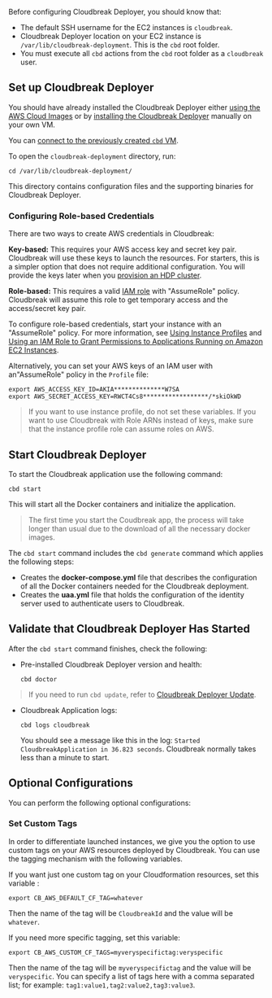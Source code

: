 Before configuring Cloudbreak Deployer, you should know that:

  * The default SSH username for the EC2 instances is `cloudbreak`.
  * Cloudbreak Deployer location on your EC2 instance is `/var/lib/cloudbreak-deployment`. This is the
  `cbd` root folder.
  * You must execute all `cbd` actions from the `cbd` root folder as a `cloudbreak` user.

## Set up Cloudbreak Deployer

You should have already installed the Cloudbreak Deployer either [using the AWS Cloud Images](aws.md) or by [installing the
Cloudbreak Deployer](onprem.md) manually on your own VM.

You can [connect to the previously created `cbd` VM](http://docs.aws.amazon.com/AWSEC2/latest/UserGuide/AccessingInstances.html).

To open the `cloudbreak-deployment` directory, run:

```
cd /var/lib/cloudbreak-deployment/
```
This directory contains configuration files and the supporting binaries for Cloudbreak Deployer.

### Configuring Role-based Credentials

There are two ways to create AWS credentials in Cloudbreak:

**Key-based:** This requires your AWS access key and secret key pair. Cloudbreak will use these keys to launch the resources. For starters, this is a simpler option that does not require additional configuration. You will provide the keys later when you [provision an HDP cluster](credentials.md).
 
**Role-based:** This requires a valid [IAM role](http://docs.aws.amazon.com/AWSEC2/latest/UserGuide/iam-roles-for-amazon-ec2.html) with "AssumeRole" policy. Cloudbreak will assume this role to get temporary access and the access/secret key pair.

To configure role-based credentials, start your instance with an "AssumeRole" policy. For more information, see [Using Instance Profiles](http://docs.aws.amazon.com/IAM/latest/UserGuide/id_roles_use_switch-role-ec2_instance-profiles.html) and [Using an IAM Role to Grant Permissions to Applications Running on Amazon EC2 Instances](http://docs.aws.amazon.com/IAM/latest/UserGuide/id_roles_use_switch-role-ec2.html).

Alternatively, you can set your AWS keys of an IAM user with an"AssumeRole" policy in the `Profile` file:

  ```
  export AWS_ACCESS_KEY_ID=AKIA**************W7SA
  export AWS_SECRET_ACCESS_KEY=RWCT4Cs8******************/*skiOkWD
  ```
  
> If you want to use instance profile, do not set these variables. If you want to use Cloudbreak with Role ARNs instead of keys, make sure that the instance profile role can assume roles on AWS.

## Start Cloudbreak Deployer

To start the Cloudbreak application use the following command:

```
cbd start
```
This will start all the Docker containers and initialize the application.

> The first time you start the Coudbreak app, the process will take longer than usual due to the download of all the necessary docker images.

The `cbd start` command includes the `cbd generate` command which applies the following steps:

* Creates the **docker-compose.yml** file that describes the configuration of all the Docker containers needed for the Cloudbreak deployment.
* Creates the **uaa.yml** file that holds the configuration of the identity server used to authenticate users to Cloudbreak.

## Validate that Cloudbreak Deployer Has Started

After the `cbd start` command finishes, check the following:

* Pre-installed Cloudbreak Deployer version and health:
   ```
   cbd doctor
   ```
 > If you need to run `cbd update`, refer to [Cloudbreak Deployer Update](update.md#update-cloudbreak-deployer).

* Cloudbreak Application logs:
   ```
   cbd logs cloudbreak
   ```
  You should see a message like this in the log: `Started CloudbreakApplication in 36.823 seconds`. Cloudbreak normally takes less than a minute to start.
  

## Optional Configurations

You can perform the following optional configurations:

### Set Custom Tags

In order to differentiate launched instances, we give you the option to use custom tags on your AWS resources deployed by Cloudbreak. You can use the tagging mechanism with the following variables. 

If you want just one custom tag on your Cloudformation resources, set this variable :

```
export CB_AWS_DEFAULT_CF_TAG=whatever
```
Then the name of the tag will be `CloudbreakId` and the value will be `whatever`.

If you need more specific tagging, set this variable:

```
export CB_AWS_CUSTOM_CF_TAGS=myveryspecifictag:veryspecific
```
Then the name of the tag will be `myveryspecifictag` and the value will be `veryspecific`. You can specify a list of tags here with a comma separated list; for example: `tag1:value1,tag2:value2,tag3:value3`.

